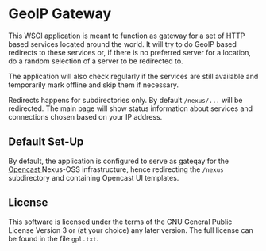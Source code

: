 GeoIP Gateway
=============

This WSGI application is meant to function as gateway for a set of HTTP based
services located around the world. It will try to do GeoIP based redirects to
these services or, if there is no preferred server for a location, do a random
selection of a server to be redirected to.

The application will also check regularly if the services are still available
and temporarily mark offline and skip them if necessary.

Redirects happens for subdirectories only. By default `/nexus/...` will be
redirected. The main page will show status information about services and
connections chosen based on your IP address.


Default Set-Up
--------------

By default, the application is configured to serve as gateqay for the [Opencast
](http://opencast.org) Nexus-OSS infrastructure, hence redirecting the `/nexus`
subdirectory and containing Opencast UI templates.


License
-------

This software is licensed under the terms of the GNU General Public License
Version 3 or (at your choice) any later version. The full license can be found
in the file `gpl.txt`.
